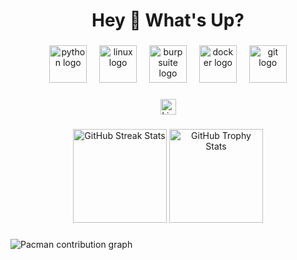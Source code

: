 <h1 align="center">Hey 👋 What's Up?</h1>

###

<div align="center">
  <img src="https://skillicons.dev/icons?i=python" height="60" alt="python logo" />
  <img width="12" />
  <img src="https://skillicons.dev/icons?i=linux" height="60" alt="linux logo" />
  <img width="12" />
  <img src="https://img.icons8.com/color/48/000000/burp-suite.png" height="60" alt="burp suite logo" />
  <img width="12" />
  <img src="https://cdn.jsdelivr.net/gh/devicons/devicon/icons/docker/docker-original.svg" height="60" alt="docker logo" />
  <img width="12" />
  <img src="https://cdn.jsdelivr.net/gh/devicons/devicon/icons/git/git-original.svg" height="60" alt="git logo" />
</div>

###

<div align="center">
  <a href="https://www.linkedin.com/in/kaouthar-belkebir-ab453223b" target="_blank" rel="noopener noreferrer">
    <img src="https://img.shields.io/static/v1?message=LinkedIn&logo=linkedin&color=0077B5&style=for-the-badge" alt="LinkedIn" height="25" />
  </a>
</div>

###

<div align="center">
  <img src="https://streak-stats.demolab.com?user=Kabilala&locale=en&mode=daily&theme=dracula&hide_border=false&border_radius=5&order=3" height="150" alt="GitHub Streak Stats" />
  <img src="https://github-profile-trophy.vercel.app?username=Kabilala&theme=dracula&column=-1&row=1&margin-w=8&margin-h=8&no-bg=false&no-frame=false&order=4" height="150" alt="GitHub Trophy Stats" />
</div>

###

<picture>
  <source media="(prefers-color-scheme: dark)" srcset="https://raw.githubusercontent.com/Kabilala/Kabilala/output/pacman-contribution-graph-dark.svg" />
  <source media="(prefers-color-scheme: light)" srcset="https://raw.githubusercontent.com/Kabilala/Kabilala/output/pacman-contribution-graph.svg" />
  <img alt="Pacman contribution graph" src="https://raw.githubusercontent.com/Kabilala/Kabilala/output/pacman-contribution-graph.svg" />
</picture>

###
